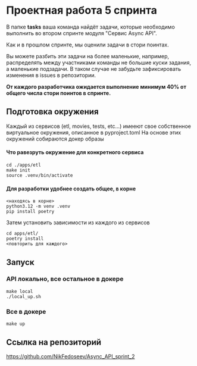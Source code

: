 # Проектная работа 5 спринта

В папке **tasks** ваша команда найдёт задачи, которые необходимо выполнить во втором спринте модуля "Сервис Async API".

Как и в прошлом спринте, мы оценили задачи в стори поинтах.

Вы можете разбить эти задачи на более маленькие, например, распределять между участниками команды не большие куски задания, а маленькие подзадачи. В таком случае не забудьте зафиксировать изменения в issues в репозитории.

**От каждого разработчика ожидается выполнение минимум 40% от общего числа стори поинтов в спринте.**


## Подготовка окружения
Каждый из сервисов (etl, movies, tests, etc...) имееют свое собственное виртуальное окружения, описанное в pyproject.toml
На основе этих окружений собираются докер образы

#### Что равезруть окружение для конкретного сервиса
    cd ./apps/etl
    make init
    source .venv/bin/activate

#### Для разработки удобнее создать общее, в корне
    <находясь в корне>
    python3.12 -m venv .venv
    pip install poetry

Затем установить зависимости из каждого из сервисов

    cd apps/etl/
    poetry install
    <повторить для каждого>

## Запуск
### API локально, все остальное в докере
    make local
    ./local_up.sh

### Все в докере
    make up


## Ссылка на репозиторий
https://github.com/NikFedoseev/Async_API_sprint_2
